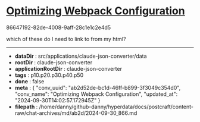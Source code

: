 # [Optimizing Webpack Configuration](https://claude.ai/chat/ab2d52de-bc1d-46ff-b899-3f3049c354d0)

86647192-82de-4008-9aff-28c1e1c2e4d5

which of these do I need to link to from my html?

---

* **dataDir** : src/applications/claude-json-converter/data
* **rootDir** : claude-json-converter
* **applicationRootDir** : claude-json-converter
* **tags** : p10.p20.p30.p40.p50
* **done** : false
* **meta** : {
  "conv_uuid": "ab2d52de-bc1d-46ff-b899-3f3049c354d0",
  "conv_name": "Optimizing Webpack Configuration",
  "updated_at": "2024-09-30T14:02:57.172945Z"
}
* **filepath** : /home/danny/github-danny/hyperdata/docs/postcraft/content-raw/chat-archives/md/ab2d/2024-09-30_866.md